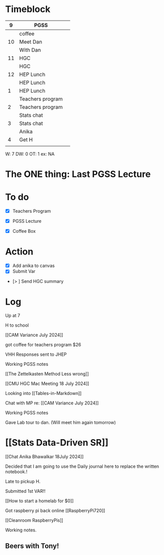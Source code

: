 # Timeblock

| 9   | PGSS             |     |
| --- | ---------------- | --- |
|     | coffee           |     |
| 10  | Meet Dan         |     |
|     | With Dan         |     |
| 11  | HGC              |     |
|     | HGC              |     |
| 12  | HEP Lunch        |     |
|     | HEP Lunch        |     |
| 1   | HEP Lunch        |     |
|     | Teachers program |     |
| 2   | Teachers program |     |
|     | Stats chat       |     |
| 3   | Stats chat       |     |
|     | Anika            |     |
| 4   | Get H            |     |
|     |                  |     |

W: 7 
DW: 0
OT:  1
ex: NA

# The ONE thing:  Last PGSS Lecture

# To do
 - [x] Teachers Program 
 - [x] PGSS Lecture
 - [x]  Coffee Box
 
 

# Action
 - [x] Add anika to canvas
 - [x] Submit Var
 - [> ] Send HGC summary
 



# Log

Up at 7

H to school

[[CAM Variance July 2024]]

got coffee for teachers program $26

VHH Responses sent to JHEP

Working PGSS notes

[[The Zettelkasten Method Less wrong]]


[[CMU HGC Mac Meeting 18 July 2024]]


Looking into [[Tables-in-Markdown]]

Chat with MP re: [[CAM Variance July 2024]]

Working PGSS notes

Gave Lab tour to dan. 
  (Will meet him again tomorrow)

# [[Stats Data-Driven SR]]


[[Chat Anika Bhawalkar 18July 2024]]

Decided that I am going to use the Daily journal here to replace the written notebook.!

Late to pickup H.

Submitted 1st VAR!!

[[How to start a homelab for $0]]

Got raspberry pi back online
[[RaspberryPi720]]


[[Cleanroom RaspberryPis]]

Working notes.
## Beers with Tony! ##


